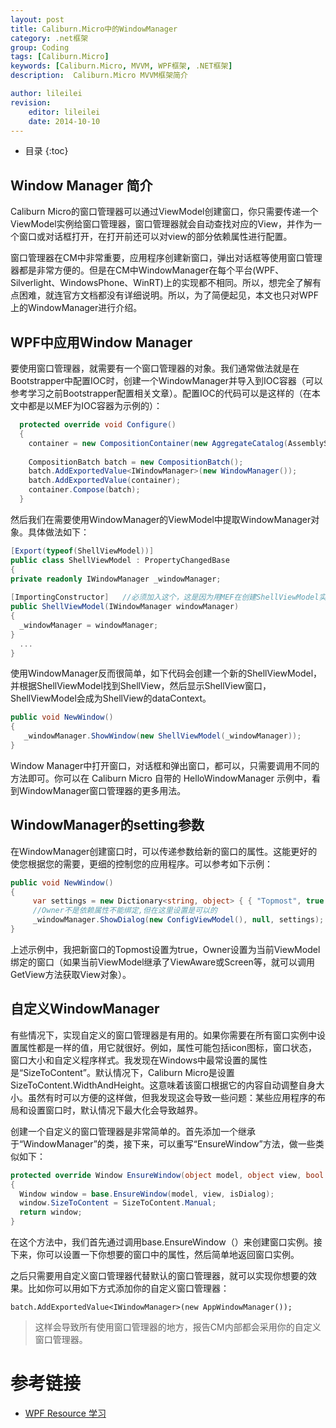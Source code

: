 ```yaml
---
layout: post
title: Caliburn.Micro中的WindowManager
category: .net框架
group: Coding
tags: [Caliburn.Micro]
keywords: [Caliburn.Micro, MVVM, WPF框架, .NET框架]
description:  Caliburn.Micro MVVM框架简介

author: lileilei
revision:
    editor: lileilei
    date: 2014-10-10
---
```


+ 目录
{:toc}


## Window Manager 简介
Caliburn Micro的窗口管理器可以通过ViewModel创建窗口，你只需要传递一个ViewModel实例给窗口管理器，窗口管理器就会自动查找对应的View，并作为一个窗口或对话框打开，在打开前还可以对view的部分依赖属性进行配置。

窗口管理器在CM中非常重要，应用程序创建新窗口，弹出对话框等使用窗口管理器都是非常方便的。但是在CM中WindowManager在每个平台(WPF、Silverlight、WindowsPhone、WinRT)上的实现都不相同。所以，想完全了解有点困难，就连官方文档都没有详细说明。所以，为了简便起见，本文也只对WPF上的WindowManager进行介绍。

## WPF中应用Window Manager
要使用窗口管理器，就需要有一个窗口管理器的对象。我们通常做法就是在Bootstrapper中配置IOC时，创建一个WindowManager并导入到IOC容器（可以参考学习之前Bootstrapper配置相关文章）。配置IOC的代码可以是这样的（在本文中都是以MEF为IOC容器为示例的）：

~~~ csharp
  protected override void Configure()
  {
    container = new CompositionContainer(new AggregateCatalog(AssemblySource.Instance.Select(x => new AssemblyCatalog(x)).OfType<ComposablePartCatalog>()));
 
    CompositionBatch batch = new CompositionBatch(); 
    batch.AddExportedValue<IWindowManager>(new WindowManager());
    batch.AddExportedValue(container); 
    container.Compose(batch);
  }
~~~

然后我们在需要使用WindowManager的ViewModel中提取WindowManager对象。具体做法如下：

~~~ csharp
[Export(typeof(ShellViewModel))]
public class ShellViewModel : PropertyChangedBase
{
private readonly IWindowManager _windowManager;
 
[ImportingConstructor]   //必须加入这个，这是因为用MEF在创建ShellViewModel实例时，有[ImportingConstructor]标记的构造函数的参数会自动使用容器内相应的export对象
public ShellViewModel(IWindowManager windowManager)
{
  _windowManager = windowManager;
}
  ...
}
~~~

使用WindowManager反而很简单，如下代码会创建一个新的ShellViewModel，并根据ShellViewModel找到ShellView，然后显示ShellView窗口，ShellViewModel会成为ShellView的dataContext。

~~~ csharp
public void NewWindow()
{
   _windowManager.ShowWindow(new ShellViewModel(_windowManager));
}
~~~

Window Manager中打开窗口，对话框和弹出窗口，都可以，只需要调用不同的方法即可。你可以在 Caliburn Micro 自带的 HelloWindowManager 示例中，看到WindowManager窗口管理器的更多用法。

## WindowManager的setting参数
在WindowManager创建窗口时，可以传递参数给新的窗口的属性。这能更好的使您根据您的需要，更细的控制您的应用程序。可以参考如下示例：

~~~ csharp
public void NewWindow()
{
     var settings = new Dictionary<string, object> { { "Topmost", true }, { "Owner", GetView() } };
     //Owner不是依赖属性不能绑定,但在这里设置是可以的
     _windowManager.ShowDialog(new ConfigViewModel(), null, settings);
}
~~~

上述示例中，我把新窗口的Topmost设置为true，Owner设置为当前ViewModel绑定的窗口（如果当前ViewModel继承了ViewAware或Screen等，就可以调用GetView方法获取View对象）。

## 自定义WindowManager 
有些情况下，实现自定义的窗口管理器是有用的。如果你需要在所有窗口实例中设置属性都是一样的值，用它就很好。例如，属性可能包括icon图标，窗口状态，窗口大小和自定义程序样式。我发现在Windows中最常设置的属性是“SizeToContent”。默认情况下，Caliburn Micro是设置SizeToContent.WidthAndHeight。这意味着该窗口根据它的内容自动调整自身大小。虽然有时可以方便的这样做，但我发现这会导致一些问题：某些应用程序的布局和设置窗口时，默认情况下最大化会导致越界。

创建一个自定义的窗口管理器是非常简单的。首先添加一个继承于“WindowManager”的类，接下来，可以重写“EnsureWindow”方法，做一些类似如下：
 
~~~ csharp
protected override Window EnsureWindow(object model, object view, bool isDialog)
{
  Window window = base.EnsureWindow(model, view, isDialog); 
  window.SizeToContent = SizeToContent.Manual;
  return window;
}
~~~
 
在这个方法中，我们首先通过调用base.EnsureWindow（）来创建窗口实例。接下来，你可以设置一下你想要的窗口中的属性，然后简单地返回窗口实例。

之后只需要用自定义窗口管理器代替默认的窗口管理器，就可以实现你想要的效果。比如你可以用如下方式添加你的自定义窗口管理器：

~~~
batch.AddExportedValue<IWindowManager>(new AppWindowManager());
~~~

> 这样会导致所有使用窗口管理器的地方，报告CM内部都会采用你的自定义窗口管理器。

# 参考链接

+ [WPF Resource 学习](http://wenku.baidu.com/link?url=J5y0P6ARZSGybirBpVzKB3SgfnHbLt4ThfKoAlm3xsq6Kl8xE95kqbXVOGk8YQg2ruR9zboGJc9tyVHiqzn1tTyN8ITCYSUG0D4ZyvgZZNq)
